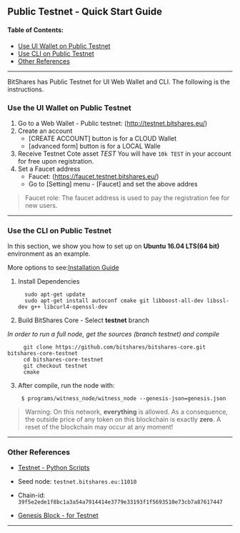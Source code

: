 ## Public Testnet - Quick Start Guide

#### Table of Contents:
- [Use UI Wallet on Public Testnet](/core/testnets/public_testnet_details.md#use-the-ui-wallet-on-public-testnet)
- [Use CLI on Public Testnet](/core/testnets/public_testnet_details.md#use-the-cli-on-public-testnet)
- [Other References](/core/testnets/public_testnet_details.md#other-references)

***

BitShares has Public Testnet for UI Web Wallet and CLI. The following is the instructions. 

### Use the UI Wallet on Public Testnet

1. Go to a Web Wallet - Public testnet: (http://testnet.bitshares.eu/) 
2. Create an account
   - [CREATE ACCOUNT] button is for a CLOUD Wallet 
   - [advanced form] button is for a LOCAL Walle
3. Receive Testnet Cote asset *TEST*
You will have `10k TEST` in your account for free upon registration.
4. Set a Faucet address
   - Faucet: (https://faucet.testnet.bitshares.eu/)
   - Go to [Setting] menu - [Faucet] and set the above addres 
  
> Faucet role: The faucet address is used to pay the registration fee for new users.

*** 

### Use the CLI on Public Testnet

In this section, we show you how to set up on **Ubuntu 16.04 LTS(64 bit)** environment as an example.

More options to see:[Installation Guide](/core/installation/README.md#installation)

1. Install Dependencies

         sudo apt-get update
         sudo apt-get install autoconf cmake git libboost-all-dev libssl-dev g++ libcurl4-openssl-dev

2. Build BitShares Core - Select **testnet** branch

*In order to run a full node, get the sources (branch testnet) and compile*

         git clone https://github.com/bitshares/bitshares-core.git bitshares-core-testnet
         cd bitshares-core-testnet    
         git checkout testnet
         cmake

3. After compile, run the node with: 

        $ programs/witness_node/witness_node --genesis-json=genesis.json

> Warning: On this network, **everything** is allowed. As a consequence, the outside price of any token on this blockchain is exactly **zero**. A reset of the blockchain may occur at any moment!


***

### Other References

- [Testnet - Python Scripts](https://github.com/BitSharesEurope/testnet-pythonscripts)

- Seed node: `testnet.bitshares.eu:11010`
- Chain-id: `39f5e2ede1f8bc1a3a54a7914414e3779e33193f1f5693510e73cb7a87617447`
- [Genesis Block - for Testnet](https://github.com/bitshares/bitshares-core/blob/testnet/genesis.json)

***



